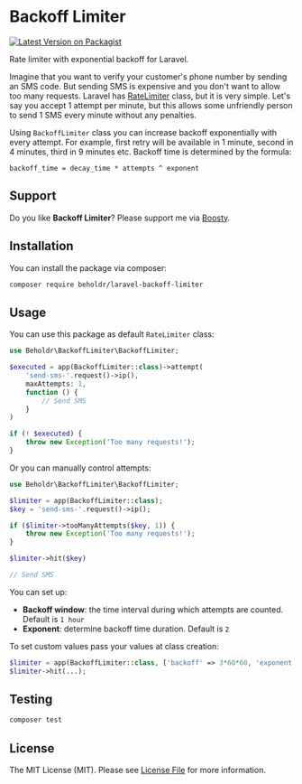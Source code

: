 # Backoff Limiter

[![Latest Version on Packagist](https://img.shields.io/packagist/v/beholdr/laravel-backoff-limiter.svg?style=flat-square)](https://packagist.org/packages/beholdr/laravel-backoff-limiter)

Rate limiter with exponential backoff for Laravel.

Imagine that you want to verify your customer's phone number by sending an SMS code. But sending SMS is expensive and you don't want to allow too many requests. Laravel has [RateLimiter](https://laravel.com/docs/rate-limiting) class, but it is very simple. Let's say you accept 1 attempt per minute, but this allows some unfriendly person to send 1 SMS every minute without any penalties.

Using `BackoffLimiter` class you can increase backoff exponentially with every attempt. For example, first retry will be available in 1 minute, second in 4 minutes, third in 9 minutes etc. Backoff time is determined by the formula:

```
backoff_time = decay_time * attempts ^ exponent
```

## Support

Do you like **Backoff Limiter**? Please support me via [Boosty](https://boosty.to/beholdr).

## Installation

You can install the package via composer:

```bash
composer require beholdr/laravel-backoff-limiter
```

## Usage

You can use this package as default `RateLimiter` class:

```php
use Beholdr\BackoffLimiter\BackoffLimiter;

$executed = app(BackoffLimiter::class)->attempt(
    'send-sms-'.request()->ip(),
    maxAttempts: 1,
    function () {
        // Send SMS
    }
)

if (! $executed) {
    throw new Exception('Too many requests!');
}
```

Or you can manually control attempts:

```php
use Beholdr\BackoffLimiter\BackoffLimiter;

$limiter = app(BackoffLimiter::class);
$key = 'send-sms-'.request()->ip();

if ($limiter->tooManyAttempts($key, 1)) {
    throw new Exception('Too many requests!');
}

$limiter->hit($key)

// Send SMS
```

You can set up:

- **Backoff window**: the time interval during which attempts are counted. Default is `1 hour`
- **Exponent**: determine backoff time duration. Default is `2`

To set custom values pass your values at class creation:

```php
$limiter = app(BackoffLimiter::class, ['backoff' => 3*60*60, 'exponent' => 3]);
$limiter->hit(...);
```

## Testing

```bash
composer test
```

## License

The MIT License (MIT). Please see [License File](LICENSE.md) for more information.
